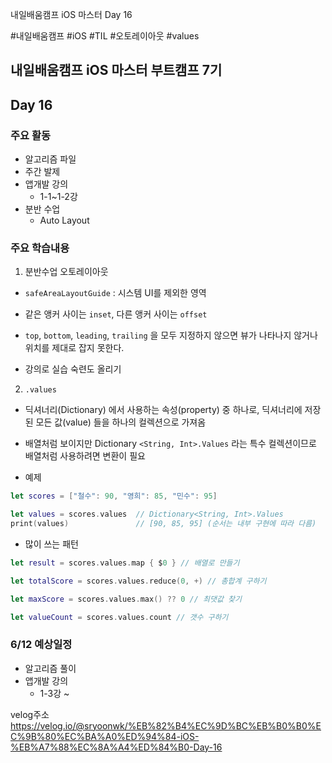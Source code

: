 
내일배움캠프 iOS 마스터 Day 16


#내일배움캠프 #iOS #TIL #오토레이아웃 #values


## 내일배움캠프 iOS 마스터 부트캠프 7기

## Day 16

### 주요 활동
- 알고리즘 파일
- 주간 발제
- 앱개발 강의
    + 1-1~1-2강
- 분반 수업
    + Auto Layout

### 주요 학습내용

1. 분반수업 오토레이아웃

- `safeAreaLayoutGuide` : 시스템 UI를 제외한 영역

- 같은 앵커 사이는 `inset`, 다른 앵커 사이는 `offset`

- `top`, `bottom`, `leading`, `trailing` 을 모두 지정하지 않으면 뷰가 나타나지 않거나 위치를 제대로 잡지 못한다.

- 강의로 실습 숙련도 올리기

2. `.values`

- 딕셔너리(Dictionary) 에서 사용하는 속성(property) 중 하나로,
딕셔너리에 저장된 모든 값(value) 들을 하나의 컬렉션으로 가져옴

- 배열처럼 보이지만 Dictionary `<String, Int>.Values` 라는 특수 컬렉션이므로 배열처럼 사용하려면 변환이 필요

- 예제
```swift
let scores = ["철수": 90, "영희": 85, "민수": 95]

let values = scores.values  // Dictionary<String, Int>.Values
print(values)               // [90, 85, 95] (순서는 내부 구현에 따라 다름)
```

- 많이 쓰는 패턴

```swift
let result = scores.values.map { $0 } // 배열로 만들기

let totalScore = scores.values.reduce(0, +) // 총합계 구하기

let maxScore = scores.values.max() ?? 0 // 최댓값 찾기

let valueCount = scores.values.count // 갯수 구하기


```


### 6/12 예상일정

- 알고리즘 풀이
- 앱개발 강의
    + 1-3강 ~ 

velog주소
https://velog.io/@sryoonwk/%EB%82%B4%EC%9D%BC%EB%B0%B0%EC%9B%80%EC%BA%A0%ED%94%84-iOS-%EB%A7%88%EC%8A%A4%ED%84%B0-Day-16